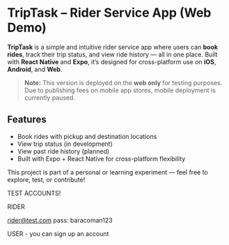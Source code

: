 #  TripTask – Rider Service App (Web Demo)

**TripTask** is a simple and intuitive rider service app where users can **book rides**, track their trip status, and view ride history — all in one place. Built with **React Native** and **Expo**, it’s designed for cross-platform use on **iOS**, **Android**, and **Web**.

>  **Note:** This version is deployed on the **web only** for testing purposes. Due to publishing fees on mobile app stores, mobile deployment is currently paused.

##  Features

-  Book rides with pickup and destination locations  
-  View trip status (in development)  
-  View past ride history (planned)  
-  Built with Expo + React Native for cross-platform flexibility

This project is part of a personal or learning experiment — feel free to explore, test, or contribute!

TEST ACCOUNTS! 

RIDER

rider@test.com
pass: baracoman123

USER - you can sign up an account
